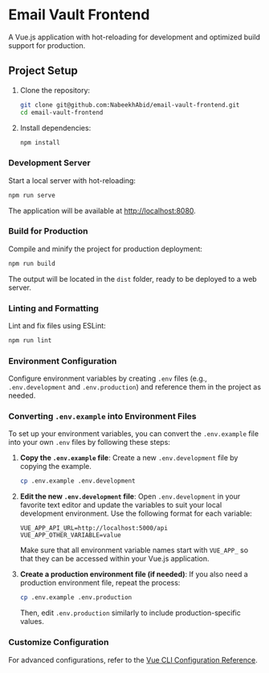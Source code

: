 # Email Vault Frontend

A Vue.js application with hot-reloading for development and optimized build support for production.

## Project Setup

1. Clone the repository:
   ```bash
   git clone git@github.com:NabeekhAbid/email-vault-frontend.git
   cd email-vault-frontend
   ```

2. Install dependencies:
   ```bash
   npm install
   ```

### Development Server

Start a local server with hot-reloading:
```bash
npm run serve
```

The application will be available at [http://localhost:8080](http://localhost:8080).

### Build for Production

Compile and minify the project for production deployment:
```bash
npm run build
```

The output will be located in the `dist` folder, ready to be deployed to a web server.

### Linting and Formatting

Lint and fix files using ESLint:
```bash
npm run lint
```

### Environment Configuration

Configure environment variables by creating `.env` files (e.g., `.env.development` and `.env.production`) and reference them in the project as needed.

### Converting `.env.example` into Environment Files

To set up your environment variables, you can convert the `.env.example` file into your own `.env` files by following these steps:

1. **Copy the `.env.example` file**:
   Create a new `.env.development` file by copying the example.
   ```bash
   cp .env.example .env.development
   ```

2. **Edit the new `.env.development` file**:
   Open `.env.development` in your favorite text editor and update the variables to suit your local development environment. Use the following format for each variable:
   ```plaintext
   VUE_APP_API_URL=http://localhost:5000/api
   VUE_APP_OTHER_VARIABLE=value
   ```

   Make sure that all environment variable names start with `VUE_APP_` so that they can be accessed within your Vue.js application.

3. **Create a production environment file (if needed)**:
   If you also need a production environment file, repeat the process:
   ```bash
   cp .env.example .env.production
   ```
   Then, edit `.env.production` similarly to include production-specific values.

### Customize Configuration

For advanced configurations, refer to the [Vue CLI Configuration Reference](https://cli.vuejs.org/config/).
